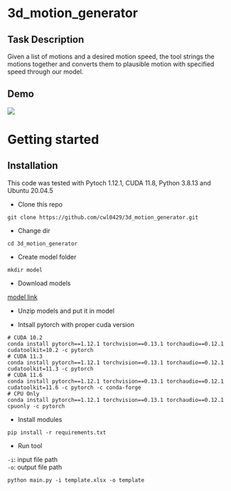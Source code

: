 # 3d_motion_generator

## Task Description
Given a list of motions and a desired motion speed, the tool strings the motions together and converts them to plausible motion with specified speed through our model.

## Demo

![](https://i.imgur.com/nNGdxfm.gif)

# Getting started
## Installation
This code was tested with Pytoch 1.12.1, CUDA 11.8, Python 3.8.13 and Ubuntu 20.04.5

- Clone this repo

```
git clone https://github.com/cwl0429/3d_motion_generator.git
```

- Change dir

```
cd 3d_motion_generator
```

- Create model folder

```
mkdir model
```

- Download models

[model link](https://drive.google.com/file/d/1iXDmnqapE7vur89ivaM4VFc69JwIWd2r/view?usp=share_link)

- Unzip models and put it in model

- Intsall pytorch with proper cuda version

```
# CUDA 10.2
conda install pytorch==1.12.1 torchvision==0.13.1 torchaudio==0.12.1 cudatoolkit=10.2 -c pytorch
# CUDA 11.3
conda install pytorch==1.12.1 torchvision==0.13.1 torchaudio==0.12.1 cudatoolkit=11.3 -c pytorch
# CUDA 11.6
conda install pytorch==1.12.1 torchvision==0.13.1 torchaudio==0.12.1 cudatoolkit=11.6 -c pytorch -c conda-forge
# CPU Only
conda install pytorch==1.12.1 torchvision==0.13.1 torchaudio==0.12.1 cpuonly -c pytorch
```

- Install modules

```
pip install -r requirements.txt
```

- Run tool

`-i`: input file path <br/>
`-o`: output file path 

```
python main.py -i template.xlsx -o template  
```
